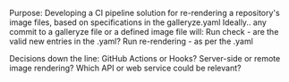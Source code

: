Purpose: Developing a CI pipeline solution for re-rendering a repository's image files, based on specifications in the galleryze.yaml
Ideally.. any commit to a galleryze file or a defined image file will:
  Run check - are the valid new entries in the .yaml?
  Run re-rendering - as per the .yaml

Decisions down the line:
  GitHub Actions or Hooks?
  Server-side or remote image rendering? Which API or web service could be relevant?
  
  
  
